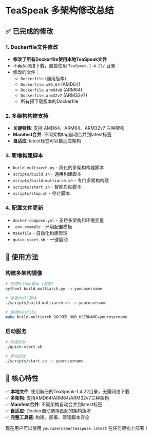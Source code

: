 # TeaSpeak 多架构修改总结

## ✅ 已完成的修改

### 1. Dockerfile文件修改
- **修改了所有Dockerfile使用本地TeaSpeak文件**
- 不再从网络下载，直接使用 `TeaSpeak-1.4.22/` 目录
- 修改的文件：
  - `Dockerfile` (通用版本)
  - `Dockerfile.x86_64` (AMD64)
  - `Dockerfile.arm64v8` (ARM64) 
  - `Dockerfile.arm32v7` (ARM32v7)
  - 所有预下载版本的Dockerfile

### 2. 多架构构建支持
- **关键特性**: 支持 AMD64、ARM64、ARM32v7 三种架构
- **Manifest合并**: 不同架构tag自动合并到latest标签
- **自适应**: latest标签可以自适应架构

### 3. 新增构建脚本
- `build_multiarch.py` - 简化的多架构构建脚本
- `scripts/build.sh` - 通用构建脚本
- `scripts/build-multiarch.sh` - 专门多架构构建
- `scripts/start.sh` - 智能启动脚本
- `scripts/stop.sh` - 停止脚本

### 4. 配置文件更新
- `docker-compose.yml` - 支持多架构和环境变量
- `.env.example` - 环境配置模板
- `Makefile` - 自动化构建管理
- `quick-start.sh` - 一键启动

## 🚀 使用方法

### 构建多架构镜像
```bash
# 使用Python脚本 (推荐)
python3 build_multiarch.py -u yourusername

# 使用shell脚本
./scripts/build-multiarch.sh -u yourusername

# 使用Makefile
make build-multiarch DOCKER_HUB_USERNAME=yourusername
```

### 启动服务
```bash
# 快速启动
./quick-start.sh

# 手动启动
./scripts/start.sh -u yourusername
```

## 🎯 核心特性

✅ **本地文件**: 使用解压的TeaSpeak-1.4.22目录，无需网络下载  
✅ **多架构**: 支持AMD64/ARM64/ARM32v7三种架构  
✅ **Manifest合并**: 不同架构自动合并到latest标签  
✅ **自适应**: Docker自动选择匹配的架构版本  
✅ **完整工具链**: 构建、部署、管理脚本齐全  

现在用户可以使用 `yourusername/teaspeak:latest` 在任何架构上部署！